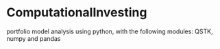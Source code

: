 ComputationalInvesting
======================

portfolio model analysis using python, with the following modules: QSTK, numpy and pandas

